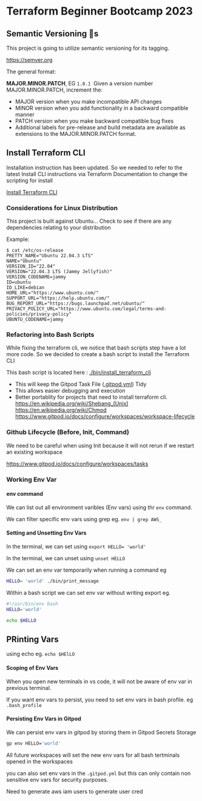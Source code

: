 # Terraform Beginner Bootcamp 2023

## Semantic Versioning :mage:s

This project is going to utilize semantic versioning for its tagging.

https://semver.org

The general format:

**MAJOR.MINOR.PATCH**, EG `1.0.1` 
Given a version number MAJOR.MINOR.PATCH, increment the:

- MAJOR version when you make incompatible API changes
- MINOR version when you add functionality in a backward compatible manner
- PATCH version when you make backward compatible bug fixes
- Additional labels for pre-release and build metadata are available as extensions to the MAJOR.MINOR.PATCH format.

## Install Terraform CLI
Installation instruction has been updated. So we needed to refer to the latest Install CLI instructions via Terraform Documentation to change the scripting for install

[Install Terraform CLI](https://developer.hashicorp.com/terraform/tutorials/aws-get-started/install-cli)

### Considerations for Linux Distribution

This project is built against Ubuntu... 
Check to see if there are any dependencies relating to your distribution

Example:

```
$ cat /etc/os-release 
PRETTY_NAME="Ubuntu 22.04.3 LTS"
NAME="Ubuntu"
VERSION_ID="22.04"
VERSION="22.04.3 LTS (Jammy Jellyfish)"
VERSION_CODENAME=jammy
ID=ubuntu
ID_LIKE=debian
HOME_URL="https://www.ubuntu.com/"
SUPPORT_URL="https://help.ubuntu.com/"
BUG_REPORT_URL="https://bugs.launchpad.net/ubuntu/"
PRIVACY_POLICY_URL="https://www.ubuntu.com/legal/terms-and-policies/privacy-policy"
UBUNTU_CODENAME=jammy
```

### Refactoring into Bash Scripts

While fixing the terraform cli, we notice that bash scripts step have a lot more code. So we decided to create a bash script to install the Terraform CLI

This bash script is located here : [./bin/install_terraform_cli](./bin/install_terraform_cli)
- This will keep the Gitpod Task File ([.gitpod.yml](.gitpod.yml)) Tidy
- This allows easier debugging and execution
- Better portablity for projects that need to install terraform cli.
https://en.wikipedia.org/wiki/Shebang_(Unix)
https://en.wikipedia.org/wiki/Chmod
https://www.gitpod.io/docs/configure/workspaces/workspace-lifecycle

### Github Lifecycle (Before, Init, Command)

We need to be careful when using Init because it will not rerun if we restart an existing workspace

https://www.gitpod.io/docs/configure/workspaces/tasks


### Working Env Var

#### env command

We can list out all environment varibles (Env vars) using thr `env` command.

We can filter specific env vars using grep eg. `env | grep AWS_`

#### Setting and Unsetting Env Vars

In the terminal, we can set using `export HELLO= 'world'`

In the terminal, we can unset using `unset HELLO`

We can set an env var temporarily when running a command eg

```sh
HELLO= 'world' ./bin/print_message
```
Within a bash script we can set env var without writing export eg.

```sh
#!/usr/bin/env bash
HELLO='world'

echo $HELLO
```

## PRinting Vars
using echo eg. `echo $HElLO`

#### Scoping of Env Vars

When you open new terminals in vs code, it will not be aware of env var in previous terminal.

If you want env vars to persist, you need to set env vars in bash profile. eg `.bash_profile`


#### Persisting Env Vars in Gitpod

We can persist env vars in gitpod by storing them in Gitpod Secrets Storage

```sh
gp env HELLO='world'
```
All future workspaces will set the new env vars for all bash tertminals opened in the workspaces

you can also set env vars in the `.gitpod.yml` but this can only contain non sensitive env vars for security purposes.

Need to generate aws iam users to generate user cred